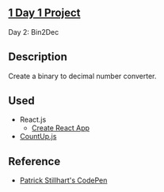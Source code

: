 ## [1 Day 1 Project](https://github.com/bugxvii/OneDay_OneProject) 

Day 2: Bin2Dec

## Description
Create a binary to decimal number converter.

## Used
- React.js
  + [Create React App](https://github.com/facebook/create-react-app)
- [CountUp.js](https://github.com/inorganik/CountUp.js)

## Reference
- [Patrick Stillhart's CodePen](https://codepen.io/arcs/pen/YwPqRN)